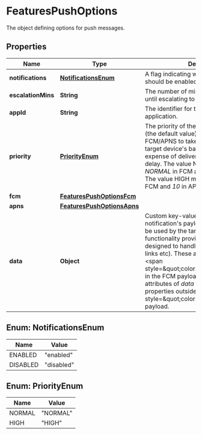 

# FeaturesPushOptions

The object defining options for push messages.

## Properties

| Name | Type | Description | Notes |
|------------ | ------------- | ------------- | -------------|
|**notifications** | [**NotificationsEnum**](#NotificationsEnum) | A flag indicating whether notifications should be enabled for message replies. |  [optional] |
|**escalationMins** | **String** | The number of minutes to wait for a reply until escalating to the next contact. |  [optional] |
|**appId** | **String** | The identifier for the registered application. |  |
|**priority** | [**PriorityEnum**](#PriorityEnum) | The priority of the notification.   NORMAL (the default value) will indicate to FCM/APNS to take into consideration the target device&#39;s battery consumption at the expense of delivering the message with a delay.   The value NORMAL maps to priority *NORMAL* in FCM and priority *5* in APNS.   The value HIGH maps to priority *HIGH* in FCM and *10* in APNS. |  [optional] |
|**fcm** | [**FeaturesPushOptionsFcm**](FeaturesPushOptionsFcm.md) |  |  [optional] |
|**apns** | [**FeaturesPushOptionsApns**](FeaturesPushOptionsApns.md) |  |  [optional] |
|**data** | **Object** | Custom key-value pairs of the notification&#39;s payload. These values can be used by the target app for enhanced functionality provided that it has been designed to handle them (images, videos, links etc).  These attributes translate to &lt;span style&#x3D;\&quot;color:red\&quot;&gt;*data*&lt;/span&gt;  in the FCM payload.  For APNS, the custom attributes of *data* are inserted as custom properties outside of the &lt;span style&#x3D;\&quot;color:red\&quot;&gt;*aps*&lt;/span&gt; payload. |  [optional] |



## Enum: NotificationsEnum

| Name | Value |
|---- | -----|
| ENABLED | &quot;enabled&quot; |
| DISABLED | &quot;disabled&quot; |



## Enum: PriorityEnum

| Name | Value |
|---- | -----|
| NORMAL | &quot;NORMAL&quot; |
| HIGH | &quot;HIGH&quot; |



